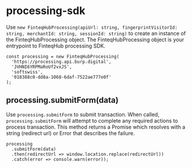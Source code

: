# processing-sdk

Use `new FinteqHubProcessing(apiUrl: string, fingerprintVisitorId: string, merchantId: string, sessionId: string)` to create an instance of the FinteqHubProcessing object. The FinteqHubProcessing object is your entrypoint to FinteqHub processing SDK.

```
const processing = new FinteqHubProcessing(
  'https://processing.api.burp.digital',
  'JVHNI6YRPMaRoUf2vxJS',
  'softswiss',
  '018388c0-dd8a-1068-6daf-7522ae777e0f'
);
```

## processing.submitForm(data)

Use `processing.submitForm` to submit transaction. When called, `processing.submitForm` will attempt to complete any required actions to process transaction. This method returns a Promise which resolves with a string (redirect url) or Error that describes the failure.

```
processing
  .submitForm(data)
  .then(redirectUrl => window.location.replace(redirectUrl))
  .catch(error => console.warn(error));
```
